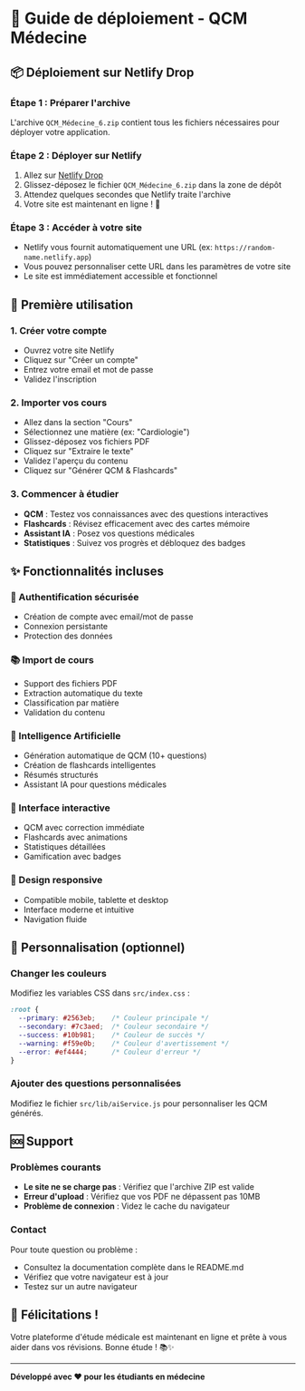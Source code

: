 # 🚀 Guide de déploiement - QCM Médecine

## 📦 Déploiement sur Netlify Drop

### Étape 1 : Préparer l'archive
L'archive `QCM_Médecine_6.zip` contient tous les fichiers nécessaires pour déployer votre application.

### Étape 2 : Déployer sur Netlify
1. Allez sur [Netlify Drop](https://app.netlify.com/drop)
2. Glissez-déposez le fichier `QCM_Médecine_6.zip` dans la zone de dépôt
3. Attendez quelques secondes que Netlify traite l'archive
4. Votre site est maintenant en ligne ! 🎉

### Étape 3 : Accéder à votre site
- Netlify vous fournit automatiquement une URL (ex: `https://random-name.netlify.app`)
- Vous pouvez personnaliser cette URL dans les paramètres de votre site
- Le site est immédiatement accessible et fonctionnel

## 🎯 Première utilisation

### 1. Créer votre compte
- Ouvrez votre site Netlify
- Cliquez sur "Créer un compte"
- Entrez votre email et mot de passe
- Validez l'inscription

### 2. Importer vos cours
- Allez dans la section "Cours"
- Sélectionnez une matière (ex: "Cardiologie")
- Glissez-déposez vos fichiers PDF
- Cliquez sur "Extraire le texte"
- Validez l'aperçu du contenu
- Cliquez sur "Générer QCM & Flashcards"

### 3. Commencer à étudier
- **QCM** : Testez vos connaissances avec des questions interactives
- **Flashcards** : Révisez efficacement avec des cartes mémoire
- **Assistant IA** : Posez vos questions médicales
- **Statistiques** : Suivez vos progrès et débloquez des badges

## ✨ Fonctionnalités incluses

### 🔐 Authentification sécurisée
- Création de compte avec email/mot de passe
- Connexion persistante
- Protection des données

### 📚 Import de cours
- Support des fichiers PDF
- Extraction automatique du texte
- Classification par matière
- Validation du contenu

### 🤖 Intelligence Artificielle
- Génération automatique de QCM (10+ questions)
- Création de flashcards intelligentes
- Résumés structurés
- Assistant IA pour questions médicales

### 🎯 Interface interactive
- QCM avec correction immédiate
- Flashcards avec animations
- Statistiques détaillées
- Gamification avec badges

### 📱 Design responsive
- Compatible mobile, tablette et desktop
- Interface moderne et intuitive
- Navigation fluide

## 🔧 Personnalisation (optionnel)

### Changer les couleurs
Modifiez les variables CSS dans `src/index.css` :
```css
:root {
  --primary: #2563eb;    /* Couleur principale */
  --secondary: #7c3aed;  /* Couleur secondaire */
  --success: #10b981;    /* Couleur de succès */
  --warning: #f59e0b;    /* Couleur d'avertissement */
  --error: #ef4444;      /* Couleur d'erreur */
}
```

### Ajouter des questions personnalisées
Modifiez le fichier `src/lib/aiService.js` pour personnaliser les QCM générés.

## 🆘 Support

### Problèmes courants
- **Le site ne se charge pas** : Vérifiez que l'archive ZIP est valide
- **Erreur d'upload** : Vérifiez que vos PDF ne dépassent pas 10MB
- **Problème de connexion** : Videz le cache du navigateur

### Contact
Pour toute question ou problème :
- Consultez la documentation complète dans le README.md
- Vérifiez que votre navigateur est à jour
- Testez sur un autre navigateur

## 🎉 Félicitations !

Votre plateforme d'étude médicale est maintenant en ligne et prête à vous aider dans vos révisions. Bonne étude ! 📚✨

---

**Développé avec ❤️ pour les étudiants en médecine**